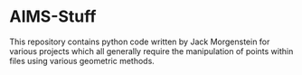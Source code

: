 # AIMS-Stuff

This repository contains python code written by Jack Morgenstein 
for various projects which all generally require the manipulation of points within files using various geometric methods.
